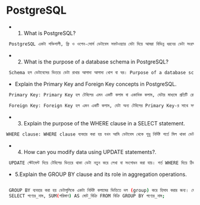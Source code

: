 # PostgreSQL




- 1. What is PostgreSQL?
```Bash
 PostgreSQL একটা শক্তিশালী, ফ্রি ও ওপেন-সোর্স ডেটাবেস সফটওয়্যার যেটা দিয়ে আমরা বিভিন্ন ধরনের ডেটা সংরক্ষণ, খোঁজা, আপডেট করা, বা মুছতে পারি। আমি একটা দোকান চালাই । আমার  কাছে কাস্টমারের নাম, অর্ডার, দাম এসব তথ্য রাখতে হয়। আমি চাইছো সব কিছু কম্পিউটারে সুন্দরভাবে রাখবে — যাতে পরে সহজে খুঁজে পাওয়া যায় বা হিসাব করা যায়। 
 ```


- 2. What is the purpose of a database schema in PostgreSQL?
```Bash
 Schema হল ডেটাবেসের ভিতরে ডেটা রাখার আলাদা আলাদা খোপ বা ঘর। Purpose of a database schema in PostgreSQL হল ডেটাবেসের ভিতরে আলাদা আলাদা ঘর বা বিভাগ যাতে ডেটা গুছিয়ে রাখা যায়, নিরাপদ রাখা যায়, আর একসাথে অনেক কিছু ম্যানেজ করা যায়।

 ```

 - Explain the Primary Key and Foreign Key concepts in PostgreSQL.
```Bash
 Primary Key: Primary Key হল টেবিলের এমন একটি কলাম বা একাধিক কলাম, যেটার মাধ্যমে প্রতিটি রেকর্ড বা লাইনকে অনন্য (unique) ভাবে চেনা যায়।
  
 Foreign Key: Foreign Key হল এমন একটি কলাম, যেটা অন্য টেবিলের Primary Key-র সাথে সম্পর্কিত।
 ```
 
 - 3. Explain the purpose of the WHERE clause in a SELECT statement.
 ```Bash
 WHERE clause: WHERE clause ব্যবহার করা হয় যখন আমি ডেটাবেস থেকে শুধু নির্দিষ্ট শর্তে মিল থাকা ডেটা বের করতে চাই।

 ```

 - 4. How can you modify data using UPDATE statements?.
```Bash
 UPDATE স্টেটমেন্ট দিয়ে টেবিলের ভিতরে থাকা ডেটা নতুন করে লেখা বা সংশোধন করা যায়। শর্ত WHERE দিয়ে ঠিক করা হয়, কোন রেকর্ডগুলো আপডেট হবে। যেমন : UPDATE customers SET নাম = UPPER(নাম);
 ```

- 5.Explain the GROUP BY clause and its role in aggregation operations.

```Bash

 GROUP BY ব্যবহার করা হয় ডেটাগুলিকে একটা নির্দিষ্ট কলামের ভিত্তিতে দল (group) করে হিসাব করার জন্য। যেমন
 SELECT পণ্যের_নাম, SUM(পরিমাণ) AS মোট_বিক্রি FROM বিক্রি GROUP BY পণ্যের_নাম;
```

